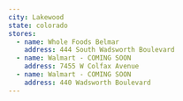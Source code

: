 ```yaml
---
city: Lakewood
state: colorado
stores:
  - name: Whole Foods Belmar
    address: 444 South Wadsworth Boulevard
  - name: Walmart - COMING SOON
    address: 7455 W Colfax Avenue
  - name: Walmart - COMING SOON
    address: 440 Wadsworth Boulevard
---
```

